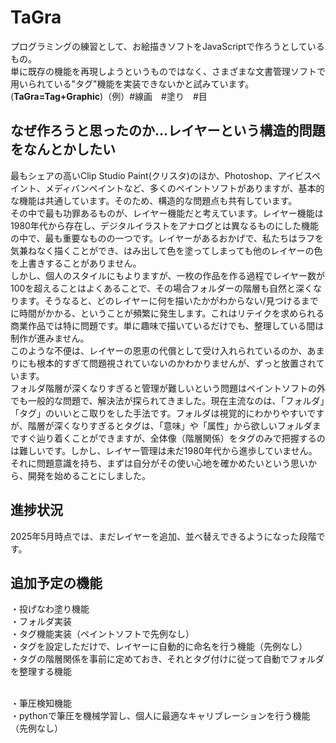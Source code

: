 # TaGra
プログラミングの練習として、お絵描きソフトをJavaScriptで作ろうとしているもの。<br>
単に既存の機能を再現しようというものではなく、さまざまな文書管理ソフトで用いられている"タグ"機能を実装できないかと試みています。(**TaGra=Tag+Graphic**)（例）#線画　#塗り　#目<br>
## なぜ作ろうと思ったのか...レイヤーという構造的問題をなんとかしたい
最もシェアの高いClip Studio Paint(クリスタ)のほか、Photoshop、アイビスペイント、メディバンペイントなど、多くのペイントソフトがありますが、基本的な機能は共通しています。そのため、構造的な問題点も共有しています。<br>
その中で最も功罪あるものが、レイヤー機能だと考えています。レイヤー機能は1980年代から存在し、デジタルイラストをアナログとは異なるものにした機能の中で、最も重要なものの一つです。レイヤーがあるおかげで、私たちはラフを気兼ねなく描くことができ、はみ出して色を塗ってしまっても他のレイヤーの色を上書きすることがありません。<br>
しかし、個人のスタイルにもよりますが、一枚の作品を作る過程でレイヤー数が100を超えることはよくあることで、その場合フォルダーの階層も自然と深くなります。そうなると、どのレイヤーに何を描いたかがわからない/見つけるまでに時間がかかる、ということが頻繁に発生します。これはリテイクを求められる商業作品では特に問題です。単に趣味で描いているだけでも、整理している間は制作が進みません。<br>
このような不便は、レイヤーの恩恵の代償として受け入れられているのか、あまりにも根本的すぎて問題視されていないのかわかりませんが、ずっと放置されています。<br>
フォルダ階層が深くなりすぎると管理が難しいという問題はペイントソフトの外でも一般的な問題で、解決法が探られてきました。現在主流なのは、「フォルダ」「タグ」のいいとこ取りをした手法です。フォルダは視覚的にわかりやすいですが、階層が深くなりすぎるとタグは、「意味」や「属性」から欲しいフォルダまですぐ辿り着くことができますが、全体像（階層関係）をタグのみで把握するのは難しいです。しかし、レイヤー管理は未だ1980年代から進歩していません。それに問題意識を持ち、まずは自分がその使い心地を確かめたいという思いから、開発を始めることにしました。
<br>
## 進捗状況
2025年5月時点では、まだレイヤーを追加、並べ替えできるようになった段階です。

## 追加予定の機能
・投げなわ塗り機能<br>
・フォルダ実装<br>
・タグ機能実装（ペイントソフトで先例なし）<br>
・タグを設定しただけで、レイヤーに自動的に命名を行う機能（先例なし）<br>
・タグの階層関係を事前に定めておき、それとタグ付けに従って自動でフォルダを整理する機能<br><br>

・筆圧検知機能<br>
・pythonで筆圧を機械学習し、個人に最適なキャリブレーションを行う機能（先例なし）
